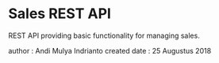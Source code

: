 # Sales REST API

REST API providing basic functionality for managing sales.

author          : Andi Mulya Indrianto
created date    : 25 Augustus 2018
